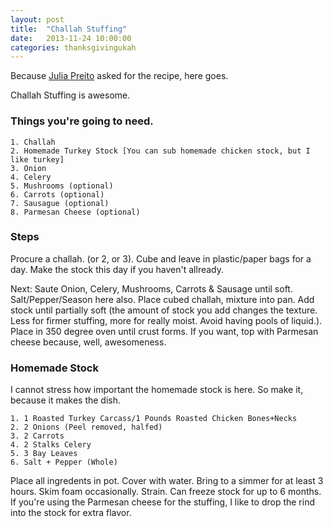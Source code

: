 ```yaml
---
layout: post
title:  "Challah Stuffing"
date:   2013-11-24 10:00:00
categories: thanksgivingukah
---
```


Because [Julia Preito](https://twitter.com/juliaprieto) asked for the recipe, here goes.

Challah Stuffing is awesome. 

### Things you're going to need.

	1. Challah
	2. Homemade Turkey Stock [You can sub homemade chicken stock, but I like turkey]
	3. Onion
	4. Celery
	5. Mushrooms (optional)
	6. Carrots (optional)
	7. Sausague (optional)
	8. Parmesan Cheese (optional)
	
### Steps
Procure a challah. (or 2, or 3). Cube and leave in plastic/paper bags for a day. Make the stock this day if you haven't allready. 

Next: Saute Onion, Celery, Mushrooms, Carrots & Sausage until soft. Salt/Pepper/Season here also. Place cubed challah, mixture into pan. Add stock until partially soft (the amount of stock you add changes the texture. Less for firmer stuffing, more for really moist. Avoid having pools of liquid.). Place in 350 degree oven until crust forms. If you want, top with Parmesan cheese because, well, awesomeness. 

### Homemade Stock
I cannot stress how important the homemade stock is here. So make it, because it makes the dish. 

	1. 1 Roasted Turkey Carcass/1 Pounds Roasted Chicken Bones+Necks
	2. 2 Onions (Peel removed, halfed)
	3. 2 Carrots
	4. 2 Stalks Celery
	5. 3 Bay Leaves
	6. Salt + Pepper (Whole)
	
Place all ingredents in pot. Cover with water. Bring to a simmer for at least 3 hours. Skim foam occasionally. Strain. Can freeze stock for up to 6 months. If you're using the Parmesan cheese for the stuffing, I like to drop the rind into the stock for extra flavor.